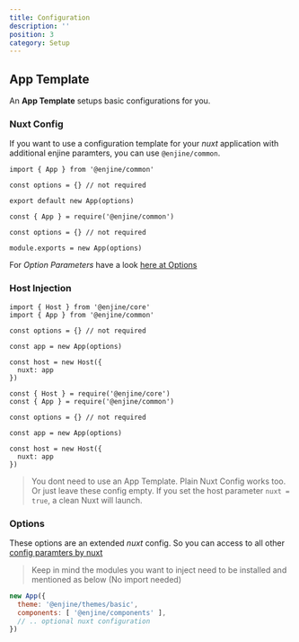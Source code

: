 ```yaml
---
title: Configuration
description: ''
position: 3
category: Setup
---
```


## App Template

An **App Template** setups basic configurations for you.

### Nuxt Config

If you want to use a configuration template for your *nuxt* application with additional enjine paramters, you can use `@enjine/common`.

<code-group>
  <code-block label="es6" active>

  ```js[nuxt.config.js]
  import { App } from '@enjine/common'

  const options = {} // not required

  export default new App(options)
  ```

  </code-block>
  <code-block label="commonjs">

  ```js[nuxt.config.js]
  const { App } = require('@enjine/common')

  const options = {} // not required

  module.exports = new App(options)
  ```

  </code-block>
</code-group>

For *Option Parameters* have a look [here at Options](#options)

### Host Injection

<code-group>
  <code-block label="es6" active>

  ```js[enjine.js]
  import { Host } from '@enjine/core'
  import { App } from '@enjine/common'

  const options = {} // not required

  const app = new App(options)

  const host = new Host({
    nuxt: app
  })
  ```

  </code-block>
  <code-block label="commonjs">

  ```js[enjine.js]
  const { Host } = require('@enjine/core')
  const { App } = require('@enjine/common')

  const options = {} // not required

  const app = new App(options)

  const host = new Host({
    nuxt: app
  })
  ```

  </code-block>
</code-group>

> You dont need to use an App Template. Plain Nuxt Config works too. Or just leave these config empty. If you set the host parameter `nuxt = true`, a clean Nuxt will launch.

### Options

These options are an extended *nuxt* config. So you can access to all other [config paramters by nuxt](https://nuxtjs.org/docs/2.x/features/configuration)

> Keep in mind the modules you want to inject need to be installed and mentioned as below (No import needed)

<code-block label="es6" active>

```js
new App({
  theme: '@enjine/themes/basic',
  components: [ '@enjine/components' ],
  // .. optional nuxt configuration
})
```

</code-block>
